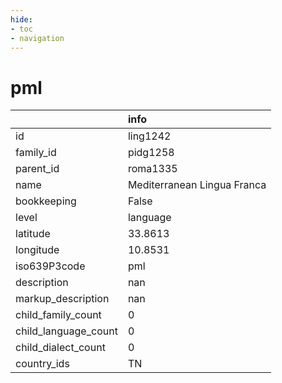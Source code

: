 ```yaml
---
hide:
- toc
- navigation
---
```

# pml
|                      | info                        |
|:---------------------|:----------------------------|
| id                   | ling1242                    |
| family_id            | pidg1258                    |
| parent_id            | roma1335                    |
| name                 | Mediterranean Lingua Franca |
| bookkeeping          | False                       |
| level                | language                    |
| latitude             | 33.8613                     |
| longitude            | 10.8531                     |
| iso639P3code         | pml                         |
| description          | nan                         |
| markup_description   | nan                         |
| child_family_count   | 0                           |
| child_language_count | 0                           |
| child_dialect_count  | 0                           |
| country_ids          | TN                          |